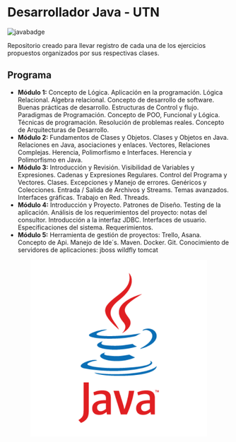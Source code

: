 # Desarrollador Java - UTN

![javabadge](https://img.shields.io/badge/Java-ED8B00?style=for-the-badge&logo=openjdk&logoColor=white)

Repositorio creado para llevar registro de cada una de los ejercicios
propuestos organizados por sus respectivas clases.

## Programa

- **Módulo 1:** Concepto de Lógica. Aplicación en la programación. Lógica Relacional. Algebra relacional. Concepto de desarrollo de software. Buenas prácticas de desarrollo. Estructuras de Control y flujo. Paradigmas de Programación. Concepto de POO, Funcional y Lógica. Técnicas de programación. Resolución de problemas reales. Concepto de Arquitecturas de Desarrollo.
- **Módulo 2:** Fundamentos de Clases y Objetos. Clases y Objetos en Java. Relaciones en Java, asociaciones y enlaces. Vectores, Relaciones Complejas. Herencia, Polimorfismo e Interfaces. Herencia y Polimorfismo en Java.
- **Módulo 3:** Introducción y Revisión. Visibilidad de Variables y Expresiones. Cadenas y Expresiones Regulares. Control del Programa y Vectores. Clases. Excepciones y Manejo de errores. Genéricos y Colecciones. Entrada / Salida de Archivos y Streams. Temas avanzados. Interfaces gráficas. Trabajo en Red. Threads.
- **Módulo 4:** Introducción y Proyecto. Patrones de Diseño. Testing de la aplicación. Análisis de los requerimientos del proyecto: notas del consultor. Introducción a la interfaz JDBC. Interfaces de usuario. Especificaciones del sistema. Requerimientos.
- **Módulo 5:** Herramienta de gestión de proyectos: Trello, Asana. Concepto de Api. Manejo de Ide´s. Maven. Docker. Git. Conocimiento de servidores de aplicaciones: jboss wildfly tomcat

<img src="./assets/img/javalogoimage.png" style="max-width:400px; display:block;margin: 0 auto; ">
